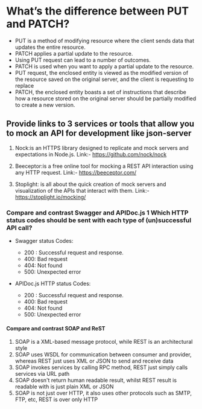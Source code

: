 # What’s the difference between PUT and PATCH?

- PUT is a method of modifying resource where the client sends data that updates the entire resource.
- PATCH applies a partial update to the resource.
- Using PUT request can lead to a number of outcomes.
- PATCH is used when you want to apply a partial update to the resource.
- PUT request, the enclosed entity is viewed as the modified version of the resource saved on the original server, and the client is requesting to replace
- PATCH, the enclosed entity boasts a set of instructions that describe how a resource stored on the original server should be partially modified to create a new version.

## Provide links to 3 services or tools that allow you to mock an API for development like json-server

1. Nock:is an HTTPS library designed to replicate and mock servers and expectations in Node.js.
Link:- https://github.com/nock/nock

2. Beeceptor:is a free online tool for mocking a REST API interaction using any HTTP request.
Link:- https://beeceptor.com/

3. Stoplight: is all about the quick creation of mock servers and visualization of the APIs that interact with them.
Link:- https://stoplight.io/mocking/

### Compare and contrast Swagger and APIDoc.js 1 Which HTTP status codes should be sent with each type of (un)successful API call?

- Swagger status Codes:

  - 200 : Successful request and response.
  - 400: Bad request
  - 404: Not found
  - 500: Unexpected error

- APIDoc.js HTTP status Codes:

  - 200 : Successful request and response.
  - 400: Bad request
  - 404: Not found
  - 500: Unexpected error

#### Compare and contrast SOAP and ReST

1. SOAP is a XML-based message protocol, while REST is an architectural style
2. SOAP uses WSDL for communication between consumer and provider, whereas REST just uses XML or JSON to send and receive data
3. SOAP invokes services by calling RPC method, REST just simply calls services via URL path
4. SOAP doesn't return human readable result, whilst REST result is readable with is just plain XML or JSON
5. SOAP is not just over HTTP, it also uses other protocols such as SMTP, FTP, etc, REST is over only HTTP